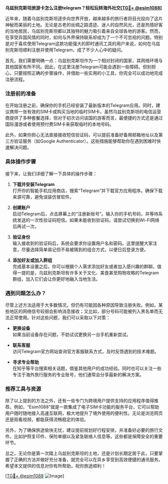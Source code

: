 **乌兹别克斯坦旅游卡怎么注册telegram？轻松玩转海外社交[[TG💪+ @esim1088](https://t.me/s/esim1088)]**

近年来，随着乌兹别克斯坦逐步向世界开放，越来越多的旅行者将目光投向了这片神秘而美丽的土地。无论是古老的丝绸之路遗迹、迷人的自然风光，还是热情好客的当地居民，乌兹别克斯坦都以其独特的魅力吸引着来自全球各地的游客。然而，在享受异国风情的同时，如何与外界保持联系却成为了一个不可忽视的问题。特别是对于喜欢使用Telegram这款功能强大的即时通讯工具的用户来说，如何在乌兹别克斯坦顺利注册并使用Telegram，成了不少人心中的疑问。

首先，我们需要明确一点：乌兹别克斯坦作为一个相对封闭的国家，其网络环境与其他国家有所不同。因此，在这里注册Telegram可能会遇到一些障碍。但别担心，只要按照正确的步骤操作，并借助一些实用的小工具，你完全可以成功地完成注册流程。

### 注册前的准备

在开始注册之前，确保你的手机已经安装了最新版本的Telegram应用。同时，建议携带一张有效的SIM卡或购买当地的临时SIM卡。虽然乌兹别克斯坦的电信运营商提供了多种套餐选择，但对于初次访问该国的游客而言，最便捷的方式还是通过国际漫游或者使用预付费SIM卡来获取临时的本地号码。

此外，如果你担心无法直接接收短信验证码，可以提前准备好备用邮箱地址以及第三方验证服务（如Google Authenticator）。这些措施能够帮助你在遇到困难时快速解决问题。

### 具体操作步骤

接下来，让我们详细了解一下具体的操作步骤：

1. **下载并安装Telegram**  
   打开你的智能手机应用商店，搜索“Telegram”并下载官方应用程序。确保下载来源可靠，避免误装仿冒软件。

2. **创建账户**  
   启动Telegram后，点击屏幕上的“注册新账号”。输入你的手机号码，并等待系统发送的一次性验证码短信。如果未能收到验证码，请尝试切换到Wi-Fi网络后再试一次。

3. **验证身份**  
   输入接收到的验证码后，系统会要求你设置用户名和密码。这里提醒大家注意，尽量选择简单易记但不易被猜到的组合方式，以便日后登录方便。

4. **添加好友或加入群组**  
   完成基本设置之后，你可以根据个人需求添加好友或者加入感兴趣的群聊。值得一提的是，乌兹别克斯坦有许多关于文化、美食甚至购物攻略的Telegram群组，加入它们会让你更好地融入当地生活。

### 遇到问题怎么办？

尽管上述方法适用于大多数情况，但仍有可能因各种原因导致注册失败。例如，某些地区的网络信号较弱会影响消息接收；又比如，部分号码可能被列入黑名单而无法正常使用。针对这些问题，我们可以采取以下对策：

- **更换设备**  
  如果当前设备存在问题，不妨试试更换另一台手机重新尝试。
  
- **联系客服**  
  访问Telegram官方网站查询官方客服联系方式，及时反馈遇到的技术难题。

- **寻求专业帮助**  
  在知乎等平台搜索相关话题，借鉴其他用户的成功经验。同时也可以关注一些专注于海外旅行服务的专业账号，他们通常会分享最新的解决方案。

### 推荐工具与资源

除了以上提到的方法之外，还有一些专门为跨境用户提供支持的应用程序值得推荐。例如，“Esim1088”就是一款集成了电子SIM卡功能的服务平台，它可以帮助用户随时随地接入高速互联网，极大地提升了境外使用的便利性。无论是浏览网页还是观看视频，都能获得流畅稳定的体验。

另外，为了确保旅途愉快无忧，建议提前规划好行程安排，并准备好必要的旅行文件。比如护照复印件、保险单据以及紧急联络人信息等。这些都是保障安全的重要环节。

总之，无论你是第一次踏上乌兹别克斯坦的土地，还是计划长期定居于此，只要掌握了正确的方法并做好充分准备，就完全可以在异乡享受到高效便捷的通讯服务。希望本文提供的信息对你有所帮助，祝你旅途顺利！

[[TG💪+ @esim1088](https://t.me/s/esim1088) ![Image](https://i.postimg.cc/4NQfJmqS/Snipaste-2025-05-13-00-14-12.png)]